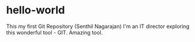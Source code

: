 # hello-world
This my first Git Repository (Senthil Nagarajan)
I'm an IT director exploring this wonderful tool - GIT. Amazing tool.

